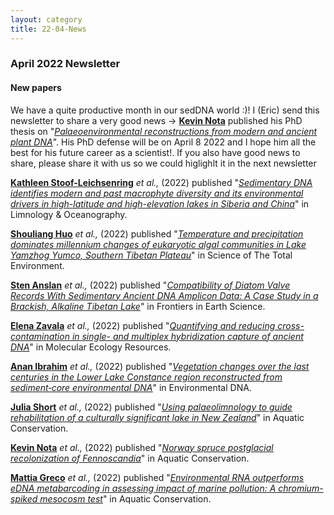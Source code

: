```yaml
---
layout: category
title: 22-04-News
---
```


<div class="section">
<h3 class="section-title underline">April 2022 Newsletter</h3>
</div>

<div class="intro">
<h4 class="section-title underline">New papers</h4>

<p> We have a quite productive month in our sedDNA world :)! I (Eric) send this newsletter to share a very good news -> <a href="https://www.researchgate.net/profile/Kevin-Nota" target="_blank"><b>Kevin Nota</b></a> published his PhD thesis on "<a href="https://www.diva-portal.org/smash/get/diva2:1638626/FULLTEXT01.pdf" target="_blank"><u><i>Palaeoenvironmental reconstructions from modern and ancient plant DNA</i></u></a>". His PhD defense will be on April 8 2022 and I hope him all the best for his future career as a scientist!. If you also have good news to share, please share it with us so we could higlighlt it in the next newsletter</p>   
  
<p><a href="https://www.awi.de/en/about-us/organisation/staff/single-view/kathleen-stoof-leichsenring.html" target="_blank"><b>Kathleen Stoof-Leichsenring</b></a> <i>et al.,</i> (2022) published "<a href="https://aslopubs.onlinelibrary.wiley.com/doi/full/10.1002/lno.12061" target="_blank"><u><i>Sedimentary DNA identifies modern and past macrophyte diversity and its environmental drivers in high-latitude and high-elevation lakes in Siberia and China</i></u></a>" in Limnology & Oceanography.</p> 
  
<p><a href="https://www.sciencedirect.com/science/article/abs/pii/S0048969722017296" target="_blank"><b>Shouliang Huo</b></a> <i>et al.,</i> (2022) published "<a href="https://www.sciencedirect.com/science/article/abs/pii/S0048969722017296" target="_blank"><u><i>Temperature and precipitation dominates millennium changes of eukaryotic algal communities in Lake Yamzhog Yumco, Southern Tibetan Plateau</i></u></a>" in Science of The Total Environment.</p> 
  
<p><a href="https://scholar.google.com/citations?user=2UwHt14AAAAJ&hl=en" target="_blank"><b>Sten Anslan</b></a> <i>et al.,</i> (2022) published "<a href="https://www.frontiersin.org/articles/10.3389/feart.2022.824656/full" target="_blank"><u><i>Compatibility of Diatom Valve Records With Sedimentary Ancient DNA Amplicon Data: A Case Study in a Brackish, Alkaline Tibetan Lake</i></u></a>" in Frontiers in Earth Science.</p> 
  
<p><a href="https://www.researchgate.net/profile/Elena-Zavala-2" target="_blank"><b>Elena Zavala</b></a> <i>et al.,</i> (2022) published "<a href="https://onlinelibrary.wiley.com/doi/10.1111/1755-0998.13607" target="_blank"><u><i>Quantifying and reducing cross-contamination in single- and multiplex hybridization capture of ancient DNA</i></u></a>" in Molecular Ecology Resources.</p> 

<p><a href="https://www.evolutionsbiologie-uni-konstanz.com/anan-ibrahim.html" target="_blank"><b>Anan Ibrahim</b></a> <i>et al.,</i> (2022) published "<a href="https://onlinelibrary.wiley.com/doi/full/10.1002/edn3.292" target="_blank"><u><i>Vegetation changes over the last centuries in the Lower Lake Constance region reconstructed from sediment‐core environmental DNA</i></u></a>" in Environmental DNA.</p> 

<p><a href="https://researchers.adelaide.edu.au/profile/julia.short" target="_blank"><b>Julia Short</b></a> <i>et al.,</i> (2022) published "<a href="https://onlinelibrary.wiley.com/doi/full/10.1002/aqc.3808" target="_blank"><u><i>Using palaeolimnology to guide rehabilitation of a culturally significant lake in New Zealand</i></u></a>" in Aquatic Conservation.</p>   
  
<p><a href="https://www.researchgate.net/profile/Kevin-Nota" target="_blank"><b>Kevin Nota</b></a> <i>et al.,</i> (2022) published "<a href="https://www.nature.com/articles/s41467-022-28976-4" target="_blank"><u><i>Norway spruce postglacial recolonization of Fennoscandia</i></u></a>" in Aquatic Conservation.</p>   
  
<p><a href="https://www.researchgate.net/profile/Mattia-Greco-2" target="_blank"><b>Mattia Greco</b></a> <i>et al.,</i> (2022) published "<a href="https://www.sciencedirect.com/science/article/abs/pii/S0045653522007329" target="_blank"><u><i>Environmental RNA outperforms eDNA metabarcoding in assessing impact of marine pollution: A chromium-spiked mesocosm test</i></u></a>" in Aquatic Conservation.</p>   
</div>
